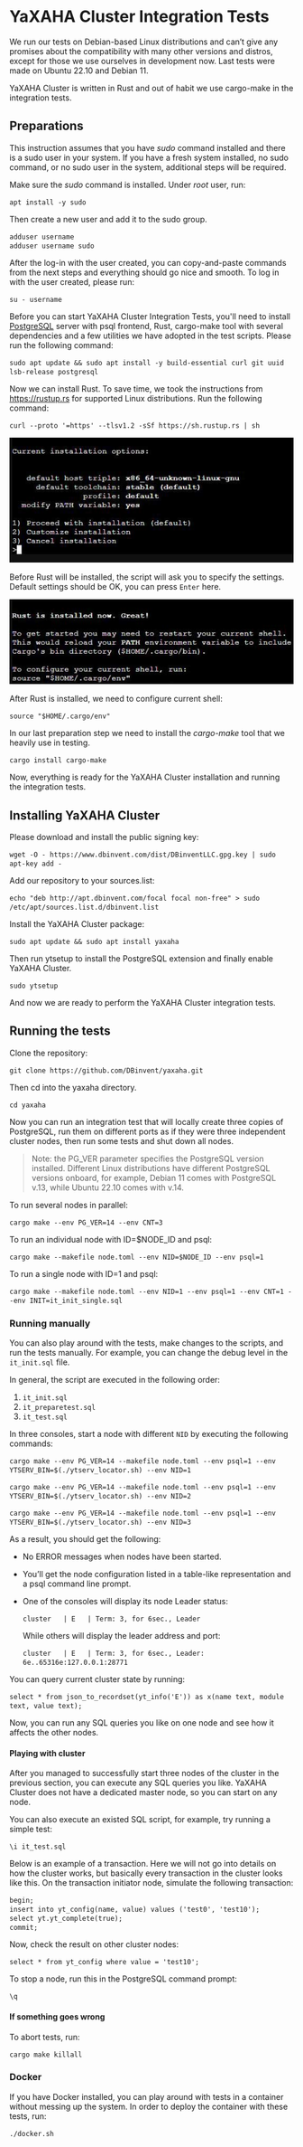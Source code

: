 # YaXAHA Cluster Integration Tests

We run our tests on Debian-based Linux distributions and can’t give any promises about the compatibility with many other versions and distros, except for those we use ourselves in development now. Last tests were made on Ubuntu 22.10 and Debian 11.

YaXAHA Cluster is written in Rust and out of habit we use cargo-make in the integration tests.

## Preparations

This instruction assumes that you have _sudo_ command installed and there is a sudo user in your system. If you have a fresh system installed, no sudo command, or no sudo user in the system, additional steps will be required.

Make sure the _sudo_ command is installed. Under _root_ user, run:

```shell
apt install -y sudo
```

Then create a new user and add it to the sudo group.

```shell
adduser username
adduser username sudo
```

After the log-in with the user created, you can copy-and-paste commands from the next steps and everything should go nice and smooth. To log in with the user created, please run:

```shell
su - username
```

Before you can start YaXAHA Cluster Integration Tests, you'll need to install [PostgreSQL](https://www.postgresql.org/download/linux/debian/) server with psql frontend, Rust, cargo-make tool with several dependencies and a few utilities we have adopted in the test scripts. Please run the following command:

```shell
sudo apt update && sudo apt install -y build-essential curl git uuid lsb-release postgresql
```

Now we can install Rust. To save time, we took the instructions from https://rustup.rs for supported Linux distributions. Run the following command:

```shell
curl --proto '=https' --tlsv1.2 -sSf https://sh.rustup.rs | sh
```

![Installing Cargo](https://github.com/DBinvent/yaxaha/blob/main/images/cargo-installation.jpg?raw=true)

Before Rust will be installed, the script will ask you to specify the settings. Default settings should be OK, you can press ```Enter``` here.

![Configuring the current shell](https://github.com/DBinvent/yaxaha/blob/main/images/configure-shell-for-cargo.jpg?raw=true)

After Rust is installed, we need to configure current shell:

```shell
source "$HOME/.cargo/env"
```

In our last preparation step we need to install the _cargo-make_ tool that we heavily use in testing.

```shell
cargo install cargo-make
```

Now, everything is ready for the YaXAHA Cluster installation and running the integration tests.

## Installing YaXAHA Cluster

Please download and install the public signing key:

```shell
wget -O - https://www.dbinvent.com/dist/DBinventLLC.gpg.key | sudo apt-key add -
```

Add our repository to your sources.list:

```shell
echo "deb http://apt.dbinvent.com/focal focal non-free" > sudo /etc/apt/sources.list.d/dbinvent.list
```

Install the YaXAHA Cluster package:

```shell
sudo apt update && sudo apt install yaxaha
```

Then run ytsetup to install the PostgreSQL extension and finally enable YaXAHA Cluster.

```shell
sudo ytsetup
```

And now we are ready to perform the YaXAHA Cluster integration tests.

## Running the tests

Clone the repository:

```shell
git clone https://github.com/DBinvent/yaxaha.git
```

Then cd into the yaxaha directory.

```shell
cd yaxaha
```

Now you can run an integration test that will locally create three copies of PostgreSQL, run them on different ports as if they were three independent cluster nodes, then run some tests and shut down all nodes.

> Note: the PG_VER parameter specifies the PostgreSQL version installed. Different Linux distributions have different PostgreSQL versions onboard, for example, Debian 11 comes with PostgreSQL v.13, while Ubuntu 22.10 comes with v.14.

To run several nodes in parallel:

```shell
cargo make --env PG_VER=14 --env CNT=3
```

To run an individual node with ID=$NODE_ID and psql:
```shell
cargo make --makefile node.toml --env NID=$NODE_ID --env psql=1
```

To run a single node with ID=1 and psql:
```shell
cargo make --makefile node.toml --env NID=1 --env psql=1 --env CNT=1 --env INIT=it_init_single.sql
```

### Running manually

You can also play around with the tests, make changes to the scripts, and run the tests manually. For example, you can change the debug level in the `it_init.sql` file.

In general, the script are executed in the following order:

1. `it_init.sql`
2. `it_preparetest.sql`
3. `it_test.sql`

In three consoles, start a node with different `NID` by executing the following commands:

```shell
cargo make --env PG_VER=14 --makefile node.toml --env psql=1 --env YTSERV_BIN=$(./ytserv_locator.sh) --env NID=1
```
```shell
cargo make --env PG_VER=14 --makefile node.toml --env psql=1 --env YTSERV_BIN=$(./ytserv_locator.sh) --env NID=2
```
```shell
cargo make --env PG_VER=14 --makefile node.toml --env psql=1 --env YTSERV_BIN=$(./ytserv_locator.sh) --env NID=3
```

As a result, you should get the following:

- No ERROR messages when nodes have been started.
- You’ll get the node configuration listed in a table-like representation and a psql command line prompt.
- One of the consoles will display its node Leader status:
    ```
    cluster   | E  	| Term: 3, for 6sec., Leader
    ```
  
    While others will display the leader address and port:
    ```
    cluster   | E  	| Term: 3, for 6sec., Leader: 6e..65316e:127.0.0.1:28771
    ```

You can query current cluster state by running:
```
select * from json_to_recordset(yt_info('E')) as x(name text, module text, value text);
```
  
Now, you can run any SQL queries you like on one node and see how it affects the other nodes.

#### Playing with cluster

After you managed to successfully start three nodes of the cluster in the previous section, you can execute any SQL queries you like. YaXAHA Cluster does not have a dedicated master node, so you can start on any node.

You can also execute an existed SQL script, for example, try running a simple test:

```
\i it_test.sql
```

Below is an example of a transaction. Here we will not go into details on how the cluster works, but basically every transaction in the cluster looks like this. On the transaction initiator node, simulate the following transaction:

```
begin;
insert into yt_config(name, value) values ('test0', 'test10');
select yt.yt_complete(true);
commit;
```

Now, check the result on other cluster nodes:

```
select * from yt_config where value = 'test10';
```

To stop a node, run this in the PostgreSQL command prompt:

``` 
\q
```

#### If something goes wrong

To abort tests, run:

```
cargo make killall
```

### Docker

If you have Docker installed, you can play around with tests in a container without messing up the system. In order to deploy the container with these tests, run:
```shell
./docker.sh
```
